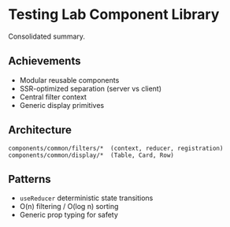 # Testing Lab Component Library

Consolidated summary.

## Achievements

- Modular reusable components
- SSR-optimized separation (server vs client)
- Central filter context
- Generic display primitives

## Architecture

```text
components/common/filters/*  (context, reducer, registration)
components/common/display/*  (Table, Card, Row)
```

## Patterns

- `useReducer` deterministic state transitions
- O(n) filtering / O(log n) sorting
- Generic prop typing for safety
